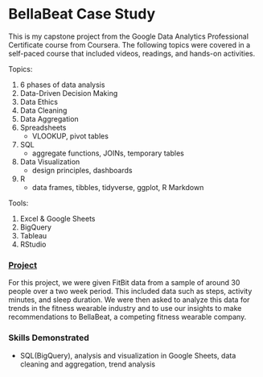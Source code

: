 # BellaBeat Case Study

This is my capstone project from the Google Data Analytics Professional Certificate course from Coursera. The following topics were covered in a self-paced course that included videos, readings, and hands-on activities.

Topics:
1. 6 phases of data analysis
2. Data-Driven Decision Making
3. Data Ethics
4. Data Cleaning
5. Data Aggregation
6. Spreadsheets
   - VLOOKUP, pivot tables
7. SQL
   - aggregate functions, JOINs, temporary tables
8. Data Visualization
   - design principles, dashboards
9. R
   - data frames, tibbles, tidyverse, ggplot, R Markdown
   
Tools:
1. Excel & Google Sheets
2. BigQuery
3. Tableau
4. RStudio

### [Project](BellaBeat%20Case%20Study.pptx)

For this project, we were given FitBit data from a sample of around 30 people over a two week period. This included data such as steps, activity minutes, and sleep duration. We were then asked to analyze this data for trends in the fitness wearable industry and to use our insights to make recommendations to BellaBeat, a competing fitness wearable company. 

### Skills Demonstrated

- SQL(BigQuery), analysis and visualization in Google Sheets, data cleaning and aggregation, trend analysis
